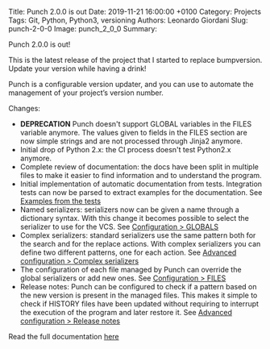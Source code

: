 Title: Punch 2.0.0 is out
Date: 2019-11-21 16:00:00 +0100
Category: Projects
Tags: Git, Python, Python3, versioning
Authors: Leonardo Giordani
Slug: punch-2-0-0
Image: punch_2_0_0
Summary: 

Punch 2.0.0 is out!

This is the latest release of the project that I started to replace bumpversion. Update your version while having a drink!

Punch is a configurable version updater, and you can use to automate the management of your project’s version number.

Changes:

* **DEPRECATION** Punch doesn't support GLOBAL variables in the FILES variable anymore. The values given to fields in the FILES section are now simple strings and are not processed through Jinja2 anymore.
* Initial drop of Python 2.x: the CI process doesn't test Python2.x anymore.
* Complete review of documentation: the docs have been split in multiple files to make it easier to find information and to understand the program.
* Initial implementation of automatic documentation from tests. Integration tests can now be parsed to extract examples for the documentation. See [Examples from the tests](https://punch.readthedocs.io/en/latest/test_examples/)
* Named serializers: serializers now can be given a name through a dictionary syntax. With this change it becomes possible to select the serializer to use for the VCS. See [Configuration > GLOBALS](https://punch.readthedocs.io/en/latest/configuration/#globals)
* Complex serializers: standard serializers use the same pattern both for the search and for the replace actions. With complex serializers you can define two different patterns, one for each action. See [Advanced configuration > Complex serializers](https://punch.readthedocs.io/en/latest/advanced/#complex-serializers)
* The configuration of each file managed by Punch can override the global serializers or add new ones. See [Configuration > FILES](https://punch.readthedocs.io/en/latest/configuration/#files)
* Release notes: Punch can be configured to check if a pattern based on the new version is present in the managed files. This makes it simple to check if HISTORY files have been updated without requiring to interrupt the execution of the program and later restore it. See [Advanced configuration > Release notes](https://punch.readthedocs.io/en/latest/advanced/#release-notes)

Read the full documentation [here](https://punch.readthedocs.io/en/latest/)
